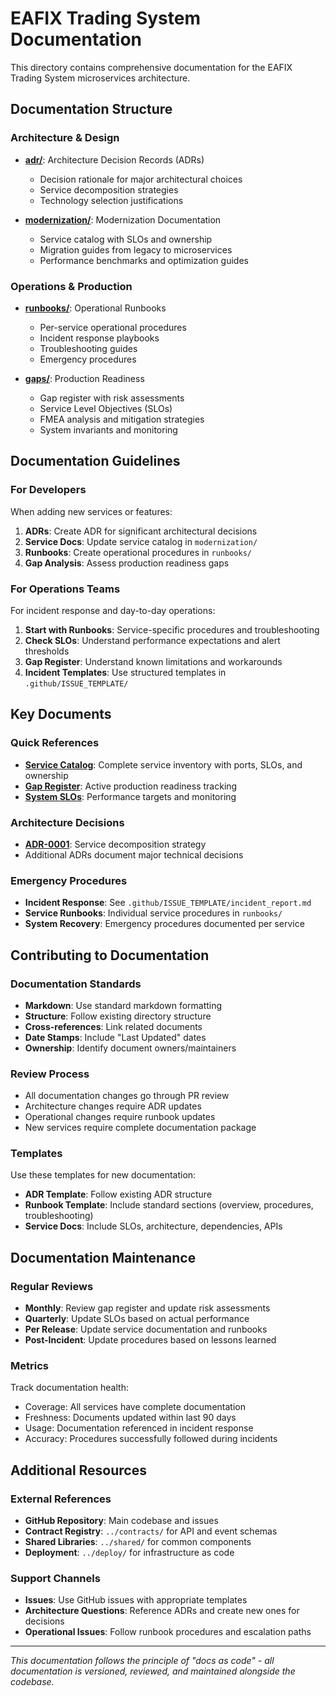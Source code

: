 # EAFIX Trading System Documentation

This directory contains comprehensive documentation for the EAFIX Trading System microservices architecture.

## Documentation Structure

### Architecture & Design

- **[adr/](adr/)**: Architecture Decision Records (ADRs)
  - Decision rationale for major architectural choices
  - Service decomposition strategies
  - Technology selection justifications

- **[modernization/](modernization/)**: Modernization Documentation  
  - Service catalog with SLOs and ownership
  - Migration guides from legacy to microservices
  - Performance benchmarks and optimization guides

### Operations & Production

- **[runbooks/](runbooks/)**: Operational Runbooks
  - Per-service operational procedures
  - Incident response playbooks
  - Troubleshooting guides
  - Emergency procedures

- **[gaps/](gaps/)**: Production Readiness
  - Gap register with risk assessments
  - Service Level Objectives (SLOs)
  - FMEA analysis and mitigation strategies
  - System invariants and monitoring

## Documentation Guidelines

### For Developers

When adding new services or features:

1. **ADRs**: Create ADR for significant architectural decisions
2. **Service Docs**: Update service catalog in `modernization/`
3. **Runbooks**: Create operational procedures in `runbooks/`
4. **Gap Analysis**: Assess production readiness gaps

### For Operations Teams

For incident response and day-to-day operations:

1. **Start with Runbooks**: Service-specific procedures and troubleshooting
2. **Check SLOs**: Understand performance expectations and alert thresholds
3. **Gap Register**: Understand known limitations and workarounds
4. **Incident Templates**: Use structured templates in `.github/ISSUE_TEMPLATE/`

## Key Documents

### Quick References

- **[Service Catalog](modernization/01_service_catalog.md)**: Complete service inventory with ports, SLOs, and ownership
- **[Gap Register](gaps/GAP_REGISTER.md)**: Active production readiness tracking
- **[System SLOs](gaps/slo/SLOs.md)**: Performance targets and monitoring

### Architecture Decisions

- **[ADR-0001](adr/ADR-0001-service-decomposition.md)**: Service decomposition strategy
- Additional ADRs document major technical decisions

### Emergency Procedures

- **Incident Response**: See `.github/ISSUE_TEMPLATE/incident_report.md`
- **Service Runbooks**: Individual service procedures in `runbooks/`
- **System Recovery**: Emergency procedures documented per service

## Contributing to Documentation

### Documentation Standards

- **Markdown**: Use standard markdown formatting
- **Structure**: Follow existing directory structure
- **Cross-references**: Link related documents
- **Date Stamps**: Include "Last Updated" dates
- **Ownership**: Identify document owners/maintainers

### Review Process

- All documentation changes go through PR review
- Architecture changes require ADR updates
- Operational changes require runbook updates
- New services require complete documentation package

### Templates

Use these templates for new documentation:

- **ADR Template**: Follow existing ADR structure
- **Runbook Template**: Include standard sections (overview, procedures, troubleshooting)
- **Service Docs**: Include SLOs, architecture, dependencies, APIs

## Documentation Maintenance

### Regular Reviews

- **Monthly**: Review gap register and update risk assessments
- **Quarterly**: Update SLOs based on actual performance
- **Per Release**: Update service documentation and runbooks
- **Post-Incident**: Update procedures based on lessons learned

### Metrics

Track documentation health:
- Coverage: All services have complete documentation
- Freshness: Documents updated within last 90 days
- Usage: Documentation referenced in incident response
- Accuracy: Procedures successfully followed during incidents

## Additional Resources

### External References

- **GitHub Repository**: Main codebase and issues
- **Contract Registry**: `../contracts/` for API and event schemas  
- **Shared Libraries**: `../shared/` for common components
- **Deployment**: `../deploy/` for infrastructure as code

### Support Channels

- **Issues**: Use GitHub issues with appropriate templates
- **Architecture Questions**: Reference ADRs and create new ones for decisions
- **Operational Issues**: Follow runbook procedures and escalation paths

---

*This documentation follows the principle of "docs as code" - all documentation is versioned, reviewed, and maintained alongside the codebase.*